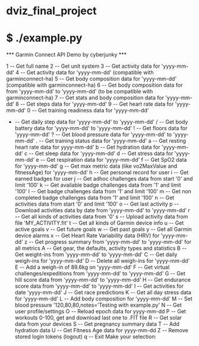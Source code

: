 # dviz_final_project

# $ ./example.py
*** Garmin Connect API Demo by cyberjunky ***

1 -- Get full name
2 -- Get unit system
3 -- Get activity data for 'yyyy-mm-dd'
4 -- Get activity data for 'yyyy-mm-dd' (compatible with garminconnect-ha)
5 -- Get body composition data for 'yyyy-mm-dd' (compatible with garminconnect-ha)
6 -- Get body composition data for from 'yyyy-mm-dd' to 'yyyy-mm-dd' (to be compatible with garminconnect-ha)
7 -- Get stats and body composition data for 'yyyy-mm-dd'
8 -- Get steps data for 'yyyy-mm-dd'
9 -- Get heart rate data for 'yyyy-mm-dd'
0 -- Get training readiness data for 'yyyy-mm-dd'
- -- Get daily step data for 'yyyy-mm-dd' to 'yyyy-mm-dd'
/ -- Get body battery data for 'yyyy-mm-dd' to 'yyyy-mm-dd'
! -- Get floors data for 'yyyy-mm-dd'
? -- Get blood pressure data for 'yyyy-mm-dd' to 'yyyy-mm-dd'
. -- Get training status data for 'yyyy-mm-dd'
a -- Get resting heart rate data for yyyy-mm-dd'
b -- Get hydration data for 'yyyy-mm-dd'
c -- Get sleep data for 'yyyy-mm-dd'
d -- Get stress data for 'yyyy-mm-dd'
e -- Get respiration data for 'yyyy-mm-dd'
f -- Get SpO2 data for 'yyyy-mm-dd'
g -- Get max metric data (like vo2MaxValue and fitnessAge) for 'yyyy-mm-dd'
h -- Get personal record for user
i -- Get earned badges for user
j -- Get adhoc challenges data from start '0' and limit '100'
k -- Get available badge challenges data from '1' and limit '100'
l -- Get badge challenges data from '1' and limit '100'
m -- Get non completed badge challenges data from '1' and limit '100'
n -- Get activities data from start '0' and limit '100'
o -- Get last activity
p -- Download activities data by date from 'yyyy-mm-dd' to 'yyyy-mm-dd'
r -- Get all kinds of activities data from '0'
s -- Upload activity data from file 'MY_ACTIVITY.fit'
t -- Get all kinds of Garmin device info
u -- Get active goals
v -- Get future goals
w -- Get past goals
y -- Get all Garmin device alarms
x -- Get Heart Rate Variability data (HRV) for 'yyyy-mm-dd'
z -- Get progress summary from 'yyyy-mm-dd' to 'yyyy-mm-dd' for all metrics
A -- Get gear, the defaults, activity types and statistics
B -- Get weight-ins from 'yyyy-mm-dd' to 'yyyy-mm-dd'
C -- Get daily weigh-ins for 'yyyy-mm-dd'
D -- Delete all weigh-ins for 'yyyy-mm-dd'
E -- Add a weigh-in of 89.6kg on 'yyyy-mm-dd'
F -- Get virtual challenges/expeditions from 'yyyy-mm-dd' to 'yyyy-mm-dd'
G -- Get hill score data from 'yyyy-mm-dd' to 'yyyy-mm-dd'
H -- Get endurance score data from 'yyyy-mm-dd' to 'yyyy-mm-dd'
I -- Get activities for date 'yyyy-mm-dd'
J -- Get race predictions
K -- Get all day stress data for 'yyyy-mm-dd'
L -- Add body composition for 'yyyy-mm-dd'
M -- Set blood pressure '120,80,80,notes='Testing with example.py'
N -- Get user profile/settings
O -- Reload epoch data for yyyy-mm-dd
P -- Get workouts 0-100, get and download last one to .FIT file
R -- Get solar data from your devices
S -- Get pregnancy summary data
T -- Add hydration data
U -- Get Fitness Age data for yyyy-mm-dd
Z -- Remove stored login tokens (logout)
q -- Exit
Make your selection:
